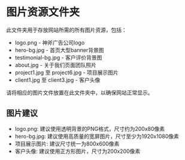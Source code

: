 # 图片资源文件夹

此文件夹用于存放网站所需的所有图片资源，包括：

- logo.png - 神斧广告公司logo
- hero-bg.jpg - 首页大型banner背景图
- testimonial-bg.jpg - 客户评价背景图
- about.jpg - 关于我们页面团队照片
- project1.jpg 至 project6.jpg - 项目展示图片
- client1.jpg 至 client3.jpg - 客户头像

请将相应的图片文件放置在此文件夹中，以确保网站正常显示。

## 图片建议

- logo.png: 建议使用透明背景的PNG格式，尺寸约为200x80像素
- hero-bg.jpg: 建议使用高质量的宽屏图片，尺寸至少为1920x1080像素
- 项目展示图片: 建议尺寸统一为800x600像素
- 客户头像: 建议使用正方形图片，尺寸为200x200像素